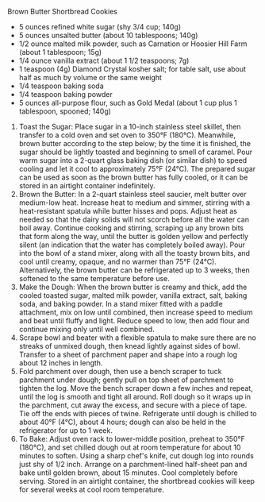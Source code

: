 Brown Butter Shortbread Cookies

* 5 ounces refined white sugar (shy 3/4 cup; 140g)
* 5 ounces unsalted butter (about 10 tablespoons; 140g)
* 1/2 ounce malted milk powder, such as Carnation or Hoosier Hill Farm (about 1 tablespoon; 15g)
* 1/4 ounce vanilla extract (about 1 1/2 teaspoons; 7g)
* 1 teaspoon (4g) Diamond Crystal kosher salt; for table salt, use about half as much by volume or the same weight
* 1/4 teaspoon baking soda
* 1/4 teaspoon baking powder
* 5 ounces all-purpose flour, such as Gold Medal (about 1 cup plus 1 tablespoon, spooned; 140g)

1. Toast the Sugar: Place sugar in a 10-inch stainless steel skillet, then transfer to a cold oven and set oven to 350°F (180°C). Meanwhile, brown butter according to the step below; by the time it is finished, the sugar should be lightly toasted and beginning to smell of caramel. Pour warm sugar into a 2-quart glass baking dish (or similar dish) to speed cooling and let it cool to approximately 75°F (24°C). The prepared sugar can be used as soon as the brown butter has fully cooled, or it can be stored in an airtight container indefinitely.
1. Brown the Butter: In a 2-quart stainless steel saucier, melt butter over medium-low heat. Increase heat to medium and simmer, stirring with a heat-resistant spatula while butter hisses and pops. Adjust heat as needed so that the dairy solids will not scorch before all the water can boil away. Continue cooking and stirring, scraping up any brown bits that form along the way, until the butter is golden yellow and perfectly silent (an indication that the water has completely boiled away). Pour into the bowl of a stand mixer, along with all the toasty brown bits, and cool until creamy, opaque, and no warmer than 75°F (24°C). Alternatively, the brown butter can be refrigerated up to 3 weeks, then softened to the same temperature before use.
1. Make the Dough: When the brown butter is creamy and thick, add the cooled toasted sugar, malted milk powder, vanilla extract, salt, baking soda, and baking powder. In a stand mixer fitted with a paddle attachment, mix on low until combined, then increase speed to medium and beat until fluffy and light. Reduce speed to low, then add flour and continue mixing only until well combined.
1. Scrape bowl and beater with a flexible spatula to make sure there are no streaks of unmixed dough, then knead lightly against sides of bowl. Transfer to a sheet of parchment paper and shape into a rough log about 12 inches in length.
1. Fold parchment over dough, then use a bench scraper to tuck parchment under dough; gently pull on top sheet of parchment to tighten the log. Move the bench scraper down a few inches and repeat, until the log is smooth and tight all around. Roll dough so it wraps up in the parchment, cut away the excess, and secure with a piece of tape. Tie off the ends with pieces of twine. Refrigerate until dough is chilled to about 40°F (4°C), about 4 hours; dough can also be held in the refrigerator for up to 1 week.
1. To Bake: Adjust oven rack to lower-middle position, preheat to 350°F (180°C), and set chilled dough out at room temperature for about 10 minutes to soften. Using a sharp chef's knife, cut dough log into rounds just shy of 1/2 inch. Arrange on a parchment-lined half-sheet pan and bake until golden brown, about 15 minutes. Cool completely before serving. Stored in an airtight container, the shortbread cookies will keep for several weeks at cool room temperature. 

